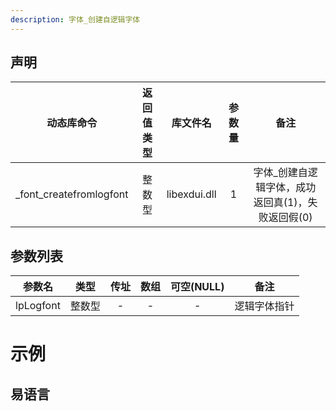 ```yaml
---
description: 字体_创建自逻辑字体
---
```




## 声明

|动态库命令| 返回值类型|库文件名|参数量| 备注|
|:--:|:--:|:--:|:--:|:--:|
| _font_createfromlogfont |  整数型 |  libexdui.dll | 1 | 字体_创建自逻辑字体，成功返回真(1)，失败返回假(0) |

## 参数列表

| 参数名 |  类型  | 传址 | 数组 | 可空(NULL) |   备注   |
| :----: | :----: | :--: | :--: | :--------: | :------: |
| lpLogfont  | 整数型 |  -   |  -   |     -      | 逻辑字体指针 |

# 示例

## 易语言
```c

```